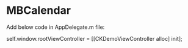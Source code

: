# MBCalendar

Add below code in AppDelegate.m file:

self.window.rootViewController = [[CKDemoViewController alloc] init];
